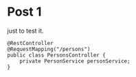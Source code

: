 # Post 1

just to test it.

```
@RestController
@RequestMapping("/persons")
public class PersonsController {
    private PersonService personService;
}
```
